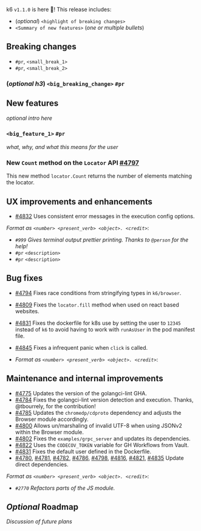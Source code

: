 k6 `v1.1.0` is here 🎉! This release includes:

- (_optional_) `<highlight of breaking changes>`
- `<Summary of new features>` (_one or multiple bullets_)

## Breaking changes

- `#pr`, `<small_break_1>`
- `#pr`, `<small_break_2>`

### (_optional h3_) `<big_breaking_change>` `#pr`

## New features

_optional intro here_

### `<big_feature_1>` `#pr`

_what, why, and what this means for the user_

### New `Count` method on the `Locator` API [#4797](https://github.com/grafana/k6/pull/4797)

This new method `locator.Count` returns the number of elements matching the locator.

## UX improvements and enhancements

- [#4832](https://github.com/grafana/k6/pull/4832) Uses consistent error messages in the execution config options.

_Format as `<number> <present_verb> <object>. <credit>`_:

- _`#999` Gives terminal output prettier printing. Thanks to `@person` for the help!_
- `#pr` `<description>`
- `#pr` `<description>`

## Bug fixes

- [#4794](https://github.com/grafana/k6/pull/4794) Fixes race conditions from stringifying types in `k6/browser`.
- [#4809](https://github.com/grafana/k6/pull/4809) Fixes the `locator.fill` method when used on react based websites.
- [#4831](https://github.com/grafana/k6/pull/4831) Fixes the dockerfile for k8s use by setting the user to `12345` instead of `k6` to avoid having to work with `runAsUser` in the pod manifest file.
- [#4845](https://github.com/grafana/k6/pull/4845) Fixes a infrequent panic when `click` is called.

- _Format as `<number> <present_verb> <object>. <credit>`_:

## Maintenance and internal improvements

- [#4775](https://github.com/grafana/k6/pull/4775) Updates the version of the golangci-lint GHA.
- [#4784](https://github.com/grafana/k6/pull/4784) Fixes the golangci-lint version detection and execution. Thanks, @tbourrely, for the contribution!
- [#4785](https://github.com/grafana/k6/pull/4785) Updates the `chromedp/cdproto` dependency and adjusts the Browser module accordingly.
- [#4800](https://github.com/grafana/k6/pull/4800) Allows un/marshaling of invalid UTF-8 when using JSONv2 within the Browser module. 
- [#4802](https://github.com/grafana/k6/pull/4802) Fixes the `examples/grpc_server` and updates its dependencies. 
- [#4822](https://github.com/grafana/k6/pull/4822) Uses the `CODECOV_TOKEN` variable for GH Workflows from Vault.
- [#4831](https://github.com/grafana/k6/pull/4831) Fixes the default user defined in the Dockerfile.
- [#4780](https://github.com/grafana/k6/pull/4780), [#4781](https://github.com/grafana/k6/pull/4781), [#4782](https://github.com/grafana/k6/pull/4782), [#4786](https://github.com/grafana/k6/pull/4786), [#4798](https://github.com/grafana/k6/pull/4798), [#4816](https://github.com/grafana/k6/pull/4816), [#4821](https://github.com/grafana/k6/pull/4821), [#4835](https://github.com/grafana/k6/pull/4835) Update direct dependencies.

_Format as `<number> <present_verb> <object>. <credit>`_:

- _`#2770` Refactors parts of the JS module._

## _Optional_ Roadmap

_Discussion of future plans_
